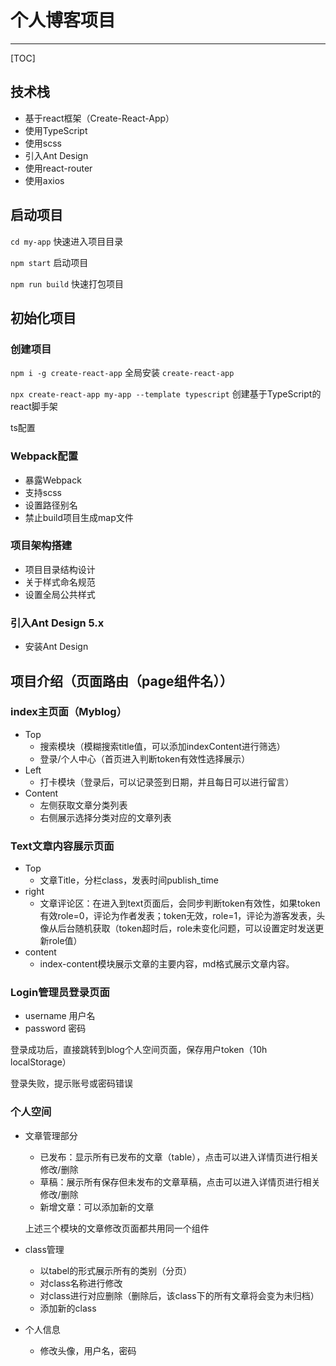 # 个人博客项目

------

[TOC]

## 技术栈

- 基于react框架（Create-React-App）
- 使用TypeScript
- 使用scss
- 引入Ant Design
- 使用react-router
- 使用axios

## 启动项目

`cd my-app`  快速进入项目目录

`npm start`  启动项目

`npm run build` 快速打包项目

## 初始化项目

### 创建项目

`npm i -g create-react-app` 全局安装 `create-react-app`

`npx create-react-app my-app --template typescript` 创建基于TypeScript的react脚手架

ts配置

### Webpack配置

- 暴露Webpack
- 支持scss
- 设置路径别名
- 禁止build项目生成map文件

### 项目架构搭建

- 项目目录结构设计
- 关于样式命名规范
- 设置全局公共样式

### 引入Ant Design 5.x

- 安装Ant Design

## 项目介绍（页面路由（page组件名））

### index主页面（Myblog）

- Top
  - 搜索模块（模糊搜索title值，可以添加indexContent进行筛选）
  - 登录/个人中心（首页进入判断token有效性选择展示）
- Left
  - 打卡模块（登录后，可以记录签到日期，并且每日可以进行留言）
- Content
  - 左侧获取文章分类列表
  - 右侧展示选择分类对应的文章列表

### Text文章内容展示页面

- Top
  - 文章Title，分栏class，发表时间publish_time
- right
  - 文章评论区：在进入到text页面后，会同步判断token有效性，如果token有效role=0，评论为作者发表；token无效，role=1，评论为游客发表，头像从后台随机获取（token超时后，role未变化问题，可以设置定时发送更新role值）
- content
  - index-content模块展示文章的主要内容，md格式展示文章内容。

### Login管理员登录页面

- username 用户名
- password 密码

登录成功后，直接跳转到blog个人空间页面，保存用户token（10h localStorage）

登录失败，提示账号或密码错误

### 个人空间

- 文章管理部分

  - 已发布：显示所有已发布的文章（table），点击可以进入详情页进行相关修改/删除
  - 草稿：展示所有保存但未发布的文章草稿，点击可以进入详情页进行相关修改/删除
  - 新增文章：可以添加新的文章

  上述三个模块的文章修改页面都共用同一个组件

- class管理

  - 以tabel的形式展示所有的类别（分页）
  - 对class名称进行修改
  - 对class进行对应删除（删除后，该class下的所有文章将会变为未归档）
  - 添加新的class

- 个人信息

  - 修改头像，用户名，密码